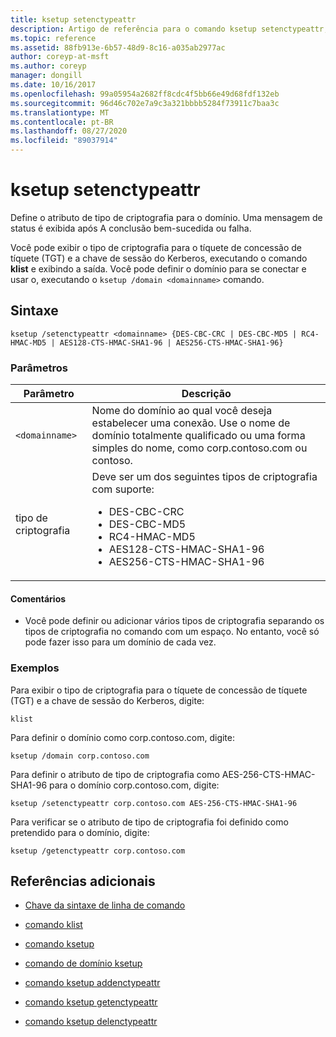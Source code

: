 ```yaml
---
title: ksetup setenctypeattr
description: Artigo de referência para o comando ksetup setenctypeattr, que define o atributo de tipo de criptografia para o domínio.
ms.topic: reference
ms.assetid: 88fb913e-6b57-48d9-8c16-a035ab2977ac
author: coreyp-at-msft
ms.author: coreyp
manager: dongill
ms.date: 10/16/2017
ms.openlocfilehash: 99a05954a2682ff8cdc4f5bb66e49d68fdf132eb
ms.sourcegitcommit: 96d46c702e7a9c3a321bbbb5284f73911c7baa3c
ms.translationtype: MT
ms.contentlocale: pt-BR
ms.lasthandoff: 08/27/2020
ms.locfileid: "89037914"
---
```

# <a name="ksetup-setenctypeattr"></a>ksetup setenctypeattr

Define o atributo de tipo de criptografia para o domínio. Uma mensagem de status é exibida após A conclusão bem-sucedida ou falha.

Você pode exibir o tipo de criptografia para o tíquete de concessão de tíquete (TGT) e a chave de sessão do Kerberos, executando o comando **klist** e exibindo a saída. Você pode definir o domínio para se conectar e usar o, executando o `ksetup /domain <domainname>` comando.

## <a name="syntax"></a>Sintaxe

```
ksetup /setenctypeattr <domainname> {DES-CBC-CRC | DES-CBC-MD5 | RC4-HMAC-MD5 | AES128-CTS-HMAC-SHA1-96 | AES256-CTS-HMAC-SHA1-96}
```

### <a name="parameters"></a>Parâmetros

| Parâmetro | Descrição |
| --------- | ----------- |
| `<domainname>` | Nome do domínio ao qual você deseja estabelecer uma conexão. Use o nome de domínio totalmente qualificado ou uma forma simples do nome, como corp.contoso.com ou contoso. |
| tipo de criptografia | Deve ser um dos seguintes tipos de criptografia com suporte:<ul><li>DES-CBC-CRC</li><li>DES-CBC-MD5</li><li>RC4-HMAC-MD5</li><li>AES128-CTS-HMAC-SHA1-96</li><li>AES256-CTS-HMAC-SHA1-96</li></ul> |

#### <a name="remarks"></a>Comentários

- Você pode definir ou adicionar vários tipos de criptografia separando os tipos de criptografia no comando com um espaço. No entanto, você só pode fazer isso para um domínio de cada vez.

### <a name="examples"></a>Exemplos

Para exibir o tipo de criptografia para o tíquete de concessão de tíquete (TGT) e a chave de sessão do Kerberos, digite:

```
klist
```

Para definir o domínio como corp.contoso.com, digite:

```
ksetup /domain corp.contoso.com
```

Para definir o atributo de tipo de criptografia como AES-256-CTS-HMAC-SHA1-96 para o domínio corp.contoso.com, digite:

```
ksetup /setenctypeattr corp.contoso.com AES-256-CTS-HMAC-SHA1-96
```

Para verificar se o atributo de tipo de criptografia foi definido como pretendido para o domínio, digite:

```
ksetup /getenctypeattr corp.contoso.com
```

## <a name="additional-references"></a>Referências adicionais

- [Chave da sintaxe de linha de comando](command-line-syntax-key.md)

- [comando klist](klist.md)

- [comando ksetup](ksetup.md)

- [comando de domínio ksetup](ksetup-domain.md)

- [comando ksetup addenctypeattr](ksetup-addenctypeattr.md)

- [comando ksetup getenctypeattr](ksetup-getenctypeattr.md)

- [comando ksetup delenctypeattr](ksetup-delenctypeattr.md)
